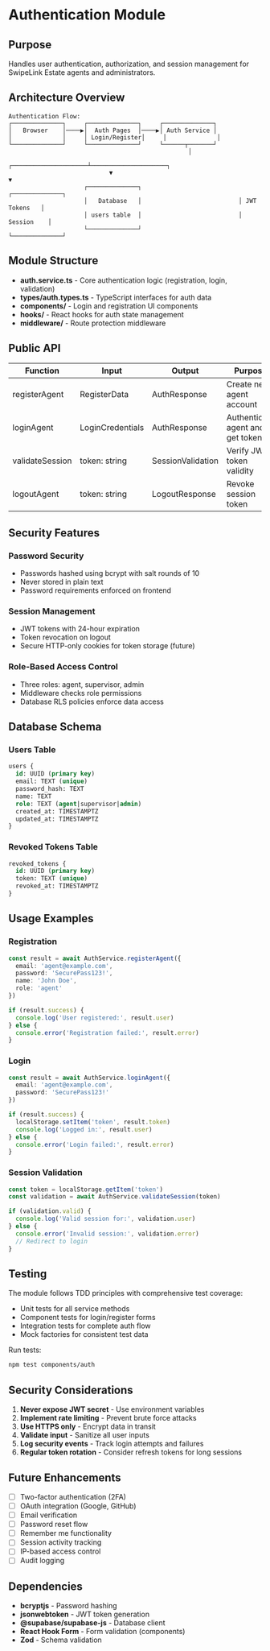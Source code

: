 # Authentication Module

## Purpose
Handles user authentication, authorization, and session management for SwipeLink Estate agents and administrators.

## Architecture Overview

```
Authentication Flow:
┌──────────────┐     ┌──────────────┐     ┌──────────────┐
│   Browser    │────▶│  Auth Pages  │────▶│ Auth Service │
│              │     │ Login/Register│     │              │
└──────────────┘     └──────────────┘     └──────┬───────┘
                                                  │
                            ┌─────────────────────┴─────────────────────┐
                            ▼                                           ▼
                     ┌──────────────┐                           ┌──────────────┐
                     │   Database   │                           │ JWT Tokens   │
                     │ users table  │                           │   Session    │
                     └──────────────┘                           └──────────────┘
```

## Module Structure

- **auth.service.ts** - Core authentication logic (registration, login, validation)
- **types/auth.types.ts** - TypeScript interfaces for auth data
- **components/** - Login and registration UI components
- **hooks/** - React hooks for auth state management
- **middleware/** - Route protection middleware

## Public API

| Function | Input | Output | Purpose |
|----------|-------|--------|---------|
| registerAgent | RegisterData | AuthResponse | Create new agent account |
| loginAgent | LoginCredentials | AuthResponse | Authenticate agent and get token |
| validateSession | token: string | SessionValidation | Verify JWT token validity |
| logoutAgent | token: string | LogoutResponse | Revoke session token |

## Security Features

### Password Security
- Passwords hashed using bcrypt with salt rounds of 10
- Never stored in plain text
- Password requirements enforced on frontend

### Session Management
- JWT tokens with 24-hour expiration
- Token revocation on logout
- Secure HTTP-only cookies for token storage (future)

### Role-Based Access Control
- Three roles: agent, supervisor, admin
- Middleware checks role permissions
- Database RLS policies enforce data access

## Database Schema

### Users Table
```sql
users {
  id: UUID (primary key)
  email: TEXT (unique)
  password_hash: TEXT
  name: TEXT
  role: TEXT (agent|supervisor|admin)
  created_at: TIMESTAMPTZ
  updated_at: TIMESTAMPTZ
}
```

### Revoked Tokens Table
```sql
revoked_tokens {
  id: UUID (primary key)
  token: TEXT (unique)
  revoked_at: TIMESTAMPTZ
}
```

## Usage Examples

### Registration
```typescript
const result = await AuthService.registerAgent({
  email: 'agent@example.com',
  password: 'SecurePass123!',
  name: 'John Doe',
  role: 'agent'
})

if (result.success) {
  console.log('User registered:', result.user)
} else {
  console.error('Registration failed:', result.error)
}
```

### Login
```typescript
const result = await AuthService.loginAgent({
  email: 'agent@example.com',
  password: 'SecurePass123!'
})

if (result.success) {
  localStorage.setItem('token', result.token)
  console.log('Logged in:', result.user)
} else {
  console.error('Login failed:', result.error)
}
```

### Session Validation
```typescript
const token = localStorage.getItem('token')
const validation = await AuthService.validateSession(token)

if (validation.valid) {
  console.log('Valid session for:', validation.user)
} else {
  console.error('Invalid session:', validation.error)
  // Redirect to login
}
```

## Testing

The module follows TDD principles with comprehensive test coverage:
- Unit tests for all service methods
- Component tests for login/register forms
- Integration tests for complete auth flow
- Mock factories for consistent test data

Run tests:
```bash
npm test components/auth
```

## Security Considerations

1. **Never expose JWT secret** - Use environment variables
2. **Implement rate limiting** - Prevent brute force attacks
3. **Use HTTPS only** - Encrypt data in transit
4. **Validate input** - Sanitize all user inputs
5. **Log security events** - Track login attempts and failures
6. **Regular token rotation** - Consider refresh tokens for long sessions

## Future Enhancements

- [ ] Two-factor authentication (2FA)
- [ ] OAuth integration (Google, GitHub)
- [ ] Email verification
- [ ] Password reset flow
- [ ] Remember me functionality
- [ ] Session activity tracking
- [ ] IP-based access control
- [ ] Audit logging

## Dependencies

- **bcryptjs** - Password hashing
- **jsonwebtoken** - JWT token generation
- **@supabase/supabase-js** - Database client
- **React Hook Form** - Form validation (components)
- **Zod** - Schema validation